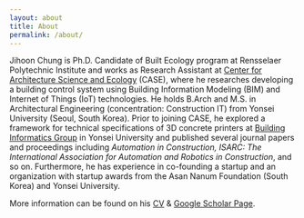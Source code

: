 ```yaml
---
layout: about
title: About
permalink: /about/
---
```

Jihoon Chung is Ph.D. Candidate of Built Ecology program at Rensselaer Polytechnic Institute and works as Research Assistant at [Center for Architecture Science and Ecology](https://www.case.rpi.edu/) (CASE), where he researches developing a building control system using Building Information Modeling (BIM) and Internet of Things (IoT) technologies. He holds B.Arch and M.S. in Architectural Engineering (concentration: Construction IT) from Yonsei University (Seoul, South Korea). Prior to joining CASE, he explored a framework for technical specifications of 3D concrete printers at [Building Informatics Group](http://big.yonsei.ac.kr/) in Yonsei University and published several journal papers and proceedings including *Automation in Construction, ISARC: The International Association for Automation and Robotics in Construction*, and so on. Furthermore, he has experience in co-founding a startup and an organization with startup awards from the Asan Nanum Foundation (South Korea) and Yonsei University.

More information can be found on his [CV](https://j-chung.kr/cv/) & [Google Scholar Page](https://scholar.google.com/citations?user=ExZUcKYAAAAJ&hl=en&authuser=2).

